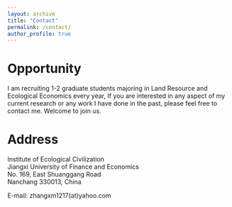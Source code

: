 ```yaml
---
layout: archive
title: "Contact"
permalink: /contact/
author_profile: true
---
```

# Opportunity

I am recruiting 1-2 graduate students majoring in Land Resource and Ecological Economics every year, If you are interested in any aspect of my current research or any work I have done in the past, please feel free to contact me. Welcome to join us.

# Address

Institute of Ecological Civilization  
Jiangxi University of Finance and Economics  
No. 169, East Shuanggang Road  
Nanchang 330013, China  
  
E-mail: zhangxm1217(at)yahoo.com
